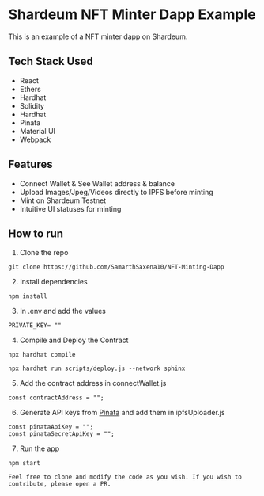# Shardeum NFT Minter Dapp Example

This is an example of a NFT minter dapp on Shardeum.

## Tech Stack Used

- React
- Ethers
- Hardhat
- Solidity
- Hardhat
- Pinata
- Material UI
- Webpack

## Features

- Connect Wallet & See Wallet address & balance
- Upload Images/Jpeg/Videos directly to IPFS before minting
- Mint on Shardeum Testnet
- Intuitive UI statuses for minting

## How to run

1. Clone the repo

```
git clone https://github.com/SamarthSaxena10/NFT-Minting-Dapp
```

2. Install dependencies

```
npm install
```

3. In .env and add the values

```
PRIVATE_KEY= ""
```

4. Compile and Deploy the Contract

```
npx hardhat compile

npx hardhat run scripts/deploy.js --network sphinx
```

5. Add the contract address in connectWallet.js

```
const contractAddress = "";
```

6. Generate API keys from [Pinata](https://pinata.cloud/) and add them in ipfsUploader.js

```
const pinataApiKey = "";
const pinataSecretApiKey = "";
```

7. Run the app

```
npm start
```

```
Feel free to clone and modify the code as you wish. If you wish to contribute, please open a PR.
```

